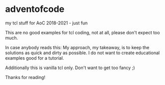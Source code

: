 # adventofcode
my tcl stuff for AoC 2018-2021 - just fun

This are no good examples for tcl coding, not at all, please don't expect too much.

In case anybody reads this: My approach, my takeaway, is to keep the solutions as quick and dirty as possible. I do not want to create educational examples good for a tutorial.

Additionally this is vanilla tcl only. Don't want to get too fancy ;)

Thanks for reading!